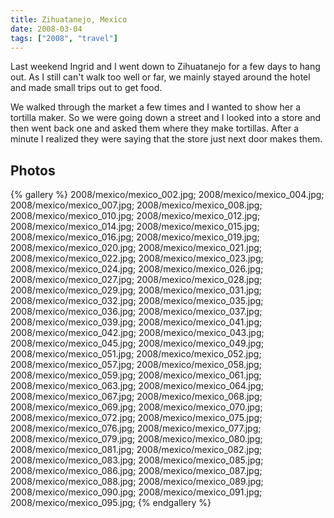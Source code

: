 ```yaml
---
title: Zihuatanejo, Mexico
date: 2008-03-04
tags: ["2008", "travel"]
---
```

Last weekend Ingrid and I went down to Zihuatanejo for a few days to hang out.  As I still can't walk too well or far, we mainly stayed around the hotel and made small trips out to get food.

We walked through the market a few times and I wanted to show her a tortilla maker.  So we were going down a street and I looked into a store and then went back one and asked them where they make tortillas.  After a minute I realized they were saying that the store just next door makes them.

## Photos 

{% gallery %} 
2008/mexico/mexico_002.jpg;
2008/mexico/mexico_004.jpg;
2008/mexico/mexico_007.jpg;
2008/mexico/mexico_008.jpg;
2008/mexico/mexico_010.jpg;
2008/mexico/mexico_012.jpg;
2008/mexico/mexico_014.jpg;
2008/mexico/mexico_015.jpg;
2008/mexico/mexico_016.jpg;
2008/mexico/mexico_019.jpg;
2008/mexico/mexico_020.jpg;
2008/mexico/mexico_021.jpg;
2008/mexico/mexico_022.jpg;
2008/mexico/mexico_023.jpg;
2008/mexico/mexico_024.jpg;
2008/mexico/mexico_026.jpg;
2008/mexico/mexico_027.jpg;
2008/mexico/mexico_028.jpg;
2008/mexico/mexico_029.jpg;
2008/mexico/mexico_031.jpg;
2008/mexico/mexico_032.jpg;
2008/mexico/mexico_035.jpg;
2008/mexico/mexico_036.jpg;
2008/mexico/mexico_037.jpg;
2008/mexico/mexico_039.jpg;
2008/mexico/mexico_041.jpg;
2008/mexico/mexico_042.jpg;
2008/mexico/mexico_043.jpg;
2008/mexico/mexico_045.jpg;
2008/mexico/mexico_049.jpg;
2008/mexico/mexico_051.jpg;
2008/mexico/mexico_052.jpg;
2008/mexico/mexico_057.jpg;
2008/mexico/mexico_058.jpg;
2008/mexico/mexico_059.jpg;
2008/mexico/mexico_061.jpg;
2008/mexico/mexico_063.jpg;
2008/mexico/mexico_064.jpg;
2008/mexico/mexico_067.jpg;
2008/mexico/mexico_068.jpg;
2008/mexico/mexico_069.jpg;
2008/mexico/mexico_070.jpg;
2008/mexico/mexico_072.jpg;
2008/mexico/mexico_075.jpg;
2008/mexico/mexico_076.jpg;
2008/mexico/mexico_077.jpg;
2008/mexico/mexico_079.jpg;
2008/mexico/mexico_080.jpg;
2008/mexico/mexico_081.jpg;
2008/mexico/mexico_082.jpg;
2008/mexico/mexico_083.jpg;
2008/mexico/mexico_085.jpg;
2008/mexico/mexico_086.jpg;
2008/mexico/mexico_087.jpg;
2008/mexico/mexico_088.jpg;
2008/mexico/mexico_089.jpg;
2008/mexico/mexico_090.jpg;
2008/mexico/mexico_091.jpg;
2008/mexico/mexico_095.jpg;
{% endgallery %}

